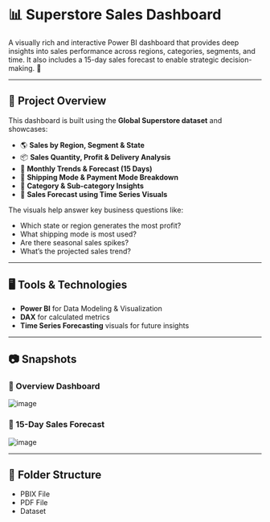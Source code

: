 # 📊 Superstore Sales Dashboard

A visually rich and interactive Power BI dashboard that provides deep insights into sales performance across regions, categories, segments, and time. It also includes a 15-day sales forecast to enable strategic decision-making. 🚀

---

## 📌 Project Overview

This dashboard is built using the **Global Superstore dataset** and showcases:

- 🌎 **Sales by Region, Segment & State**
- 📦 **Sales Quantity, Profit & Delivery Analysis**
- 📅 **Monthly Trends & Forecast (15 Days)**
- 🚚 **Shipping Mode & Payment Mode Breakdown**
- 📂 **Category & Sub-category Insights**
- 🔮 **Sales Forecast using Time Series Visuals**

The visuals help answer key business questions like:
- Which state or region generates the most profit?
- What shipping mode is most used?
- Are there seasonal sales spikes?
- What’s the projected sales trend?

---

## 🖥️ Tools & Technologies

- **Power BI** for Data Modeling & Visualization
- **DAX** for calculated metrics
- **Time Series Forecasting** visuals for future insights

---

## 📷 Snapshots

### 🔹 Overview Dashboard
![image](https://github.com/user-attachments/assets/92bb8644-0416-4088-8d43-d4405f0b61ca)


### 🔹 15-Day Sales Forecast
![image](https://github.com/user-attachments/assets/ef4bfc88-9eb7-4043-953b-f66ea2e8448f)


---

## 📁 Folder Structure
- PBIX File
- PDF File
- Dataset

